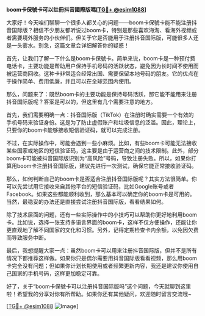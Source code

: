 **boom卡保號卡可以註冊抖音國際版嗎[[TG💪+ @esim1088](https://t.me/s/esim1088)]**

大家好！今天咱们聊聊一个很多人都关心的问题——boom卡保號卡能不能注册抖音国际版？相信不少朋友都听说过boom卡，特别是那些喜欢海淘、看海外视频或者需要境外服务的小伙伴们。但关于它是否能用于注册抖音国际版，可能很多人还是一头雾水。别急，这篇文章会详细解答你的疑惑！

首先，让我们了解一下什么是boom卡保號卡。简单来说，boom卡是一种预付费电话卡，主要功能是帮助用户保持手机号码的活跃状态，避免因为长时间不使用而被运营商回收。这种卡非常适合经常出国、需要保留本地号码的朋友。它的优点在于操作简单、费用低廉，并且可以在全球范围内使用。

那么，问题来了：既然boom卡的主要功能是保持号码活跃，那它能不能用来注册抖音国际版呢？答案是可以的，但这里有几个需要注意的地方。

首先，我们需要明确一点：抖音国际版（TikTok）在注册时确实需要一个有效的手机号码来验证身份。这是为了防止虚假账户和垃圾信息的泛滥。因此，理论上，只要你的boom卡能够接收短信验证码，就可以完成注册。

不过，在实际操作中，可能会遇到一些小麻烦。比如，有些boom卡可能无法接收某些国家或地区的短信验证码，这主要是由于运营商之间的技术限制。此外，部分boom卡可能被抖音国际版识别为“高风险”号码，导致注册失败。所以，如果你打算用boom卡注册抖音国际版，建议先进行一次测试，确保它能正常接收验证码。

那么，如何判断自己的boom卡是否适合注册抖音国际版呢？其实方法很简单。你可以先尝试用它接收来自其他平台的短信验证码，比如Google账号或者Facebook。如果这些都能顺利收到，那么基本可以确定你的boom卡是可用的。当然，最稳妥的办法还是直接尝试注册抖音国际版，看看结果如何。

除了技术层面的问题，还有一些实际操作中的小技巧可以帮助你更好地利用boom卡。比如说，选择一张支持多语言界面的boom卡，这样不仅方便操作，还能让你更直观地了解不同国家的文化和习惯。另外，记得定期检查卡内余额，以免因欠费而导致服务中断。

最后，我想提醒大家一点：虽然boom卡可以用来注册抖音国际版，但并不是所有情况下都推荐这样做。如果你只是偶尔需要用抖音国际版看看视频，那么用boom卡完全没有问题；但如果你计划长期使用或者频繁更新内容，我还是建议你使用自己国家的手机号码，这样更加稳定可靠。

好了，关于“boom卡保號卡可以注册抖音国际版吗”这个问题，今天就聊到这里啦！希望我的分享对你有所帮助。如果你还有其他疑问，欢迎随时留言交流哦~ 

[[TG💪+ @esim1088](https://t.me/s/esim1088) ![Image](https://i.postimg.cc/4NQfJmqS/Snipaste-2025-05-13-00-14-12.png)]